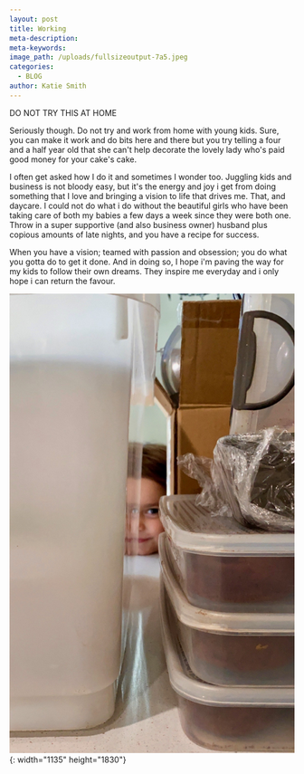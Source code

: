 ```yaml
---
layout: post
title: Working
meta-description:
meta-keywords:
image_path: /uploads/fullsizeoutput-7a5.jpeg
categories:
  - BLOG
author: Katie Smith
---
```


DO NOT TRY THIS AT HOME

Seriously though. Do not try and work from home with young kids. Sure, you can make it work and do bits here and there but you try telling a four and a half year old that she can't help decorate the lovely lady who's paid good money for your cake's cake.

I often get asked how I do it and sometimes I wonder too. Juggling kids and business is not bloody easy, but it's the energy and joy i get from doing something that I love and bringing a vision to life that drives me. That, and daycare. I could not do what i do without the beautiful girls who have been taking care of both my babies a few days a week since they were both one. Throw in a super supportive (and also business owner) husband plus copious amounts of late nights, and you have a recipe for success.&nbsp;

When you have a vision; teamed with passion and obsession; you do what you gotta do to get it done. And in doing so, I hope i'm paving the way for my kids to follow their own dreams. They inspire me everyday and i only hope i can return the favour.

![](/uploads/image-5.jpg){: width="1135" height="1830"}